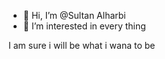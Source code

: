 - 👋 Hi, I’m @Sultan Alharbi
- 👀 I’m interested in every thing


 I am sure i will be what i wana to be 

